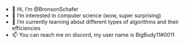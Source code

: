 - 👋 Hi, I’m @BronsonSchafer
- 👀 I’m interested in computer science (wow, super surprising)
- 🌱 I’m currently learning about different types of algorithms and their efficiencies 
- 📫 You can reach me on discord, my user name is BigBudy11#0011

<!---
That's me I guess ¯\_(ツ)_/¯
--->
